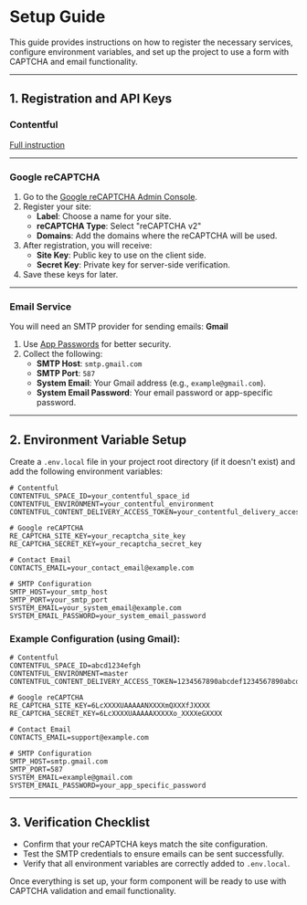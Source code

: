 # Setup Guide  

This guide provides instructions on how to register the necessary services, configure environment variables, and set up the project to use a form with CAPTCHA and email functionality.

---

## **1. Registration and API Keys**

### **Contentful**
[Full instruction](https://github.com/epam/epmgcip-chaperone.contentful/blob/main/README.md)

---

### **Google reCAPTCHA**
1. Go to the [Google reCAPTCHA Admin Console](https://www.google.com/recaptcha/admin/create).
2. Register your site:
   - **Label**: Choose a name for your site.
   - **reCAPTCHA Type**: Select "reCAPTCHA v2"
   - **Domains**: Add the domains where the reCAPTCHA will be used.
3. After registration, you will receive:
   - **Site Key**: Public key to use on the client side.
   - **Secret Key**: Private key for server-side verification.
4. Save these keys for later.

---

### **Email Service**
You will need an SMTP provider for sending emails: **Gmail**

1. Use [App Passwords](https://support.google.com/accounts/answer/185833) for better security.
3. Collect the following:
    - **SMTP Host**: `smtp.gmail.com`
    - **SMTP Port**: `587`
    - **System Email**: Your Gmail address (e.g., `example@gmail.com`).
    - **System Email Password**: Your email password or app-specific password.

---

## **2. Environment Variable Setup**

Create a `.env.local` file in your project root directory (if it doesn't exist) and add the following environment variables:

```env
# Contentful
CONTENTFUL_SPACE_ID=your_contentful_space_id
CONTENTFUL_ENVIRONMENT=your_contentful_environment
CONTENTFUL_CONTENT_DELIVERY_ACCESS_TOKEN=your_contentful_delivery_access_token

# Google reCAPTCHA
RE_CAPTCHA_SITE_KEY=your_recaptcha_site_key
RE_CAPTCHA_SECRET_KEY=your_recaptcha_secret_key

# Contact Email
CONTACTS_EMAIL=your_contact_email@example.com

# SMTP Configuration
SMTP_HOST=your_smtp_host
SMTP_PORT=your_smtp_port
SYSTEM_EMAIL=your_system_email@example.com
SYSTEM_EMAIL_PASSWORD=your_system_email_password
```

### Example Configuration (using Gmail):
```env
# Contentful
CONTENTFUL_SPACE_ID=abcd1234efgh
CONTENTFUL_ENVIRONMENT=master
CONTENTFUL_CONTENT_DELIVERY_ACCESS_TOKEN=1234567890abcdef1234567890abcdef1234567890abcdef1234567890abcdef

# Google reCAPTCHA
RE_CAPTCHA_SITE_KEY=6LcXXXXUAAAAANXXXXmQXXXfJXXXX
RE_CAPTCHA_SECRET_KEY=6LcXXXXUAAAAAXXXXXo_XXXXeGXXXX

# Contact Email
CONTACTS_EMAIL=support@example.com

# SMTP Configuration
SMTP_HOST=smtp.gmail.com
SMTP_PORT=587
SYSTEM_EMAIL=example@gmail.com
SYSTEM_EMAIL_PASSWORD=your_app_specific_password
```

---

## **3. Verification Checklist**
- Confirm that your reCAPTCHA keys match the site configuration.
- Test the SMTP credentials to ensure emails can be sent successfully.
- Verify that all environment variables are correctly added to `.env.local`.

Once everything is set up, your form component will be ready to use with CAPTCHA validation and email functionality.